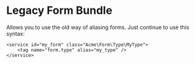 Legacy Form Bundle
==================

Allows you to use the old way of aliasing forms. Just continue to use this syntax:

```
<service id="my_form" class="Acme\Form\Type\MyType">
    <tag name="form.type" alias="my_type" />
</service>
```
